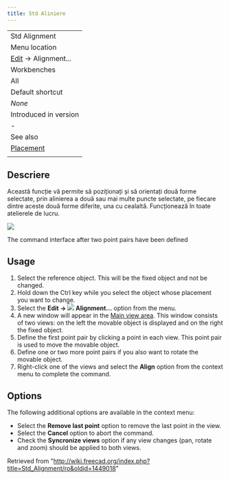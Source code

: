 ```yaml
---
title: Std Aliniere
---
```

|  |
| --- |
| Std Alignment |
| Menu location |
| [Edit](/Std_Edit_Menu "Std Edit Menu") → Alignment... |
| Workbenches |
| All |
| Default shortcut |
| *None* |
| Introduced in version |
| - |
| See also |
| [Placement](/Std_Placement "Std Placement") |
|  |

## Descriere

Această funcție vă permite să poziționați și să orientați două forme selectate, prin alinierea a două sau mai multe puncte selectate, pe fiecare dintre aceste două forme diferite, una cu cealaltă. Funcționează în toate atelierele de lucru.

![](/images/Std_Alignment_example.png)

The command interface after two point pairs have been defined

## Usage

1. Select the reference object. This will be the fixed object and not be changed.
2. Hold down the Ctrl key while you select the object whose placement you want to change.
3. Select the **Edit → ![](/images/Std_Alignment.svg) Alignment...** option from the menu.
4. A new window will appear in the [Main view area](/Main_view_area "Main view area"). This window consists of two views: on the left the movable object is displayed and on the right the fixed object.
5. Define the first point pair by clicking a point in each view. This point pair is used to move the movable object.
6. Define one or two more point pairs if you also want to rotate the movable object.
7. Right-click one of the views and select the **Align** option from the context menu to complete the command.

## Options

The following additional options are available in the context menu:

* Select the **Remove last point** option to remove the last point in the view.
* Select the **Cancel** option to abort the command.
* Check the **Syncronize views** option if any view changes (pan, rotate and zoom) should be applied to both views.

Retrieved from "<http://wiki.freecad.org/index.php?title=Std_Alignment/ro&oldid=1449018>"